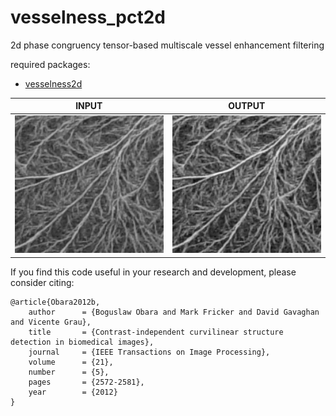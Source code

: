 # vesselness_pct2d
2d phase congruency tensor-based multiscale vessel enhancement filtering<br/>

required packages:
- [vesselness2d](../../../vesselness2d)

| INPUT  | OUTPUT |
| ------------- | ------------- |
| <img src="https://github.com/BoguslawObara/vesselness_pct2d/blob/master/im/fungal_network.png" width="250">  | <img src="https://github.com/BoguslawObara/vesselness_pct2d/blob/master/im/fungal_network_v.png" width="250"> |

If you find this code useful in your research and development, please consider citing:

    @article{Obara2012b,
        author      = {Boguslaw Obara and Mark Fricker and David Gavaghan and Vicente Grau},
        title       = {Contrast-independent curvilinear structure detection in biomedical images},
        journal     = {IEEE Transactions on Image Processing},
        volume      = {21},
        number      = {5},
        pages       = {2572-2581},
        year        = {2012}
    }

